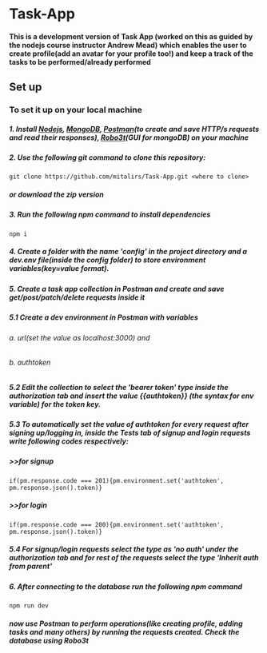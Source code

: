 # Task-App
#### This is a development version of Task App (worked on this as guided by the nodejs course instructor Andrew Mead) which enables the user to create profile(add an avatar for your profile too!) and keep a track of the tasks to be performed/already performed
## Set up
### To set it up on your local machine
##### 1. Install [Nodejs](https://nodejs.org/en/), [MongoDB](https://www.mongodb.com), [Postman](https://www.postman.com/)(to create and save HTTP/s requests and read their responses), [Robo3t](https://robomongo.org/)(GUI for mongoDB) on your machine
##### 2. Use the following git command to clone this repository:
```git clone https://github.com/mitalirs/Task-App.git <where to clone>```
##### or download the zip version
##### 3. Run the following npm command to install dependencies
```npm i```
##### 4. Create a folder with the name 'config' in the project directory and a dev.env file(inside the config folder) to store environment variables(key=value format).
##### 5. Create a task app collection in Postman and create and save get/post/patch/delete requests inside it
##### 5.1 Create a dev environment in Postman with variables 
###### a. url(set the value as localhost:3000) and 
###### b. authtoken
##### 5.2 Edit the collection to select the 'bearer token' type inside the authorization tab and insert the value {{authtoken}} (the syntax for env variable) for the token key.
##### 5.3 To automatically set the value of authtoken for every request after signing up/logging in, inside the Tests tab of signup and login requests write following codes respectively:
##### >>for signup
```if(pm.response.code === 201){pm.environment.set('authtoken', pm.response.json().token)}``` 
##### >>for login
```if(pm.response.code === 200){pm.environment.set('authtoken', pm.response.json().token)}```
##### 5.4 For signup/login requests select the type as 'no auth' under the authorization tab and for rest of the requests select the type 'Inherit auth from parent'
##### 6. After connecting to the database run the following npm command
```npm run dev```
##### now use Postman to perform operations(like creating profile, adding tasks and many others) by running the requests created. Check the database using Robo3t
